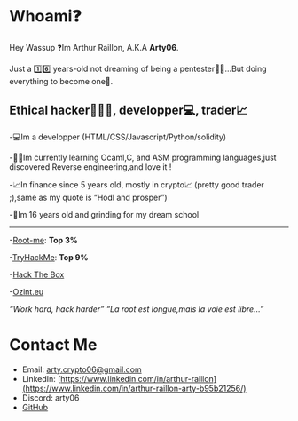 # Whoami❓

Hey Wassup ❓Im Arthur Raillon, A.K.A **Arty06**.

Just a 1️⃣6️⃣ years-old not dreaming of being a pentester🐱‍💻...But doing everything to become one🚀.

## Ethical hacker👨🏻‍💻, developper💻, trader📈

-💻Im a developper (HTML/CSS/Javascript/Python/solidity)

-👨‍🎓Im currently learning Ocaml,C, and ASM programming languages,just discovered Reverse engineering,and love it !

-📈In finance since 5 years old, mostly in crypto📈 (pretty good trader ;),same as my quote is “Hodl and prosper”)

-🚀Im 16 years old and grinding for my dream school

* * * 

-[Root-me](root-me.org/Arty06): **Top 3%**

-[TryHackMe](https://tryhackme.com/p/Arty06): **Top 9%**

-[Hack The Box](https://app.hackthebox.com/profile/1052974)

-[Ozint.eu](https://ozint.eu/ozinter/7907/)



*“Work hard, hack harder”*
*“La root est longue,mais la voie est libre…”*


# Contact Me

- Email: arty.crypto06@gmail.com
- LinkedIn: [https://www.linkedin.com/in/arthur-raillon](https://www.linkedin.com/in/arthur-raillon-arty-b95b21256/)
- Discord: arty06
- [GitHub](https://github.com/ArtyETH06)
